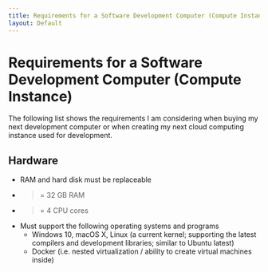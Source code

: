 ```yaml
---
title: Requirements for a Software Development Computer (Compute Instance)
layout: Default
---
```

# Requirements for a Software Development Computer (Compute Instance)

The following list shows the requirements I am considering when buying my next development computer or when creating my next cloud computing instance used for development.

## Hardware

- RAM and hard disk must be replaceable
- >= 32 GB RAM
- >= 4 CPU cores
- Must support the following operating systems and programs
  - Windows 10, macOS X, Linux (a current kernel; supporting the latest compilers and development libraries; similar to Ubuntu latest)
  - Docker (i.e. nested virtualization / ability to create virtual machines inside)
  